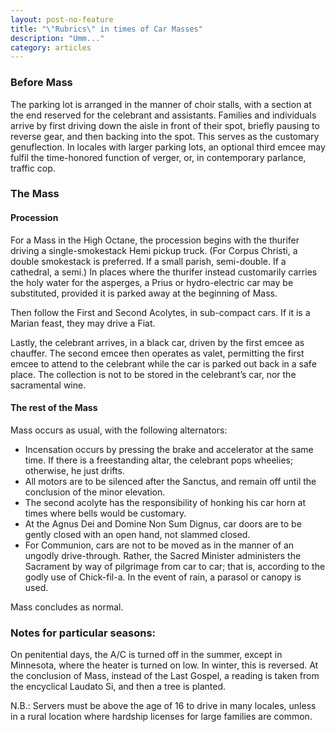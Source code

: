 ```yaml
---
layout: post-no-feature
title: "\"Rubrics\" in times of Car Masses"
description: "Umm..."
category: articles
---
```


### Before Mass
The parking lot is arranged in the manner of choir stalls, with a section at the end reserved for the celebrant and assistants. Families and individuals arrive by first driving down the aisle in front of their spot, briefly pausing to reverse gear, and then backing into the spot. This serves as the customary genuflection. In locales with larger parking lots, an optional third emcee may fulfil the time-honored function of verger, or, in contemporary parlance, traffic cop.

### The Mass
#### Procession
For a Mass in the High Octane, the procession begins with the thurifer driving a single-smokestack Hemi pickup truck. (For Corpus Christi, a double smokestack is preferred. If a small parish, semi-double. If a cathedral, a semi.) In places where the thurifer instead customarily carries the holy water for the asperges, a Prius or hydro-electric car may be substituted, provided it is parked away at the beginning of Mass.

Then follow the First and Second Acolytes, in sub-compact cars. If it is a Marian feast, they may drive a Fiat.

Lastly, the celebrant arrives, in a black car, driven by the first emcee as chauffer. The second emcee then operates as valet, permitting the first emcee to attend to the celebrant while the car is parked out back in a safe place. The collection is not to be stored in the celebrant’s car, nor the sacramental wine.

#### The rest of the Mass
Mass occurs as usual, with the following alternators:
- Incensation occurs by pressing the brake and accelerator at the same time. If there is a freestanding altar, the celebrant pops wheelies; otherwise, he just drifts.
- All motors are to be silenced after the Sanctus, and remain off until the conclusion of the minor elevation.
- The second acolyte has the responsibility of honking his car horn at times where bells would be customary.
- At the Agnus Dei and Domine Non Sum Dignus, car doors are to be gently closed with an open hand, not slammed closed.
- For Communion, cars are not to be moved as in the manner of an ungodly drive-through. Rather, the Sacred Minister administers the Sacrament by way of pilgrimage from car to car; that is, according to the godly use of Chick-fil-a. In the event of rain, a parasol or canopy is used. 

Mass concludes as normal.

### Notes for particular seasons:
On penitential days, the A/C is turned off in the summer, except in Minnesota, where the heater is turned on low. In winter, this is reversed. At the conclusion of Mass, instead of the Last Gospel, a reading is taken from the encyclical Laudato Si, and then a tree is planted.

N.B.: Servers must be above the age of 16 to drive in many locales, unless in a rural location where hardship licenses for large families are common.
